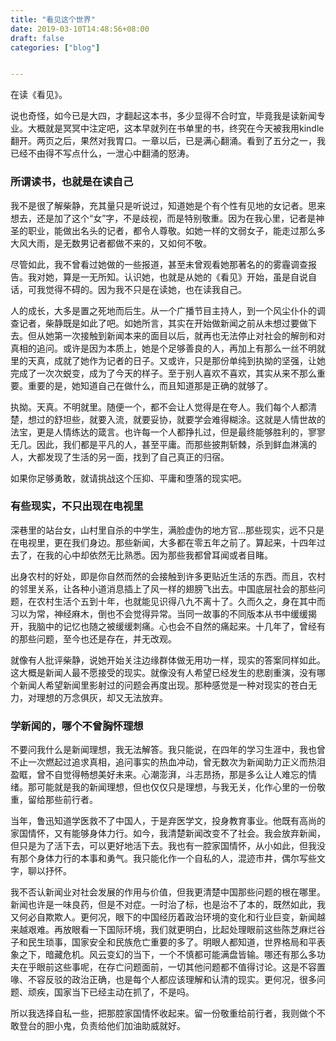 ```yaml
---
title: "看见这个世界"
date: 2019-03-10T14:48:56+08:00
draft: false
categories: ["blog"]


---
```


在读《看见》。

说也奇怪，如今已是大四，才翻起这本书，多少显得不合时宜，毕竟我是读新闻专业。大概就是冥冥中注定吧，这本早就列在书单里的书，终究在今天被我用kindle翻开。两页之后，果然对我胃口。一章以后，已是满心翻涌。看到了五分之一，我已经不由得不写点什么，一泄心中翻涌的怒涛。

<!--more-->

### 所谓读书，也就是在读自己
我不是很了解柴静，充其量只是听说过，知道她是个有个性有见地的女记者。思来想去，还是加了这个“女”字，不是歧视，而是特别敬重。因为在我心里，记者是神圣的职业，能做出名头的记者，都令人尊敬。如她一样的文弱女子，能走过那么多大风大雨，是无数男记者都做不来的，又如何不敬。

尽管如此，我不曾看过她做的一些报道，甚至未曾观看她那著名的的雾霾调查报告。我对她，算是一无所知。认识她，也就是从她的《看见》开始，虽是自说自话，可我觉得不碍的。因为我不只是在读她，也在读我自己。

人的成长，大多是置之死地而后生。从一个广播节目主持人，到一个风尘仆仆的调查记者，柴静既是如此了吧。如她所言，其实在开始做新闻之前从未想过要做下去。但从她第一次接触到新闻本来的面目以后，就再也无法停止对社会的解剖和对真相的追问。或许是因为本质上，她是个足够善良的人，再加上有那么一丝不明就里的天真，成就了她作为记者的日子。又或许，只是那份单纯到执拗的坚强，让她完成了一次次蜕变，成为了今天的样子。至于别人喜欢不喜欢，其实从来不那么重要。重要的是，她知道自己在做什么，而且知道那是正确的就够了。

执拗。天真。不明就里。随便一个，都不会让人觉得是在夸人。我们每个人都清楚，想过的舒坦些，就要入流，就要妥协，就要学会难得糊涂。这就是人情世故的法宝，更是人情练达的箴言。也许每一个人都挣扎过，但是最终能够胜利的，寥寥无几。因此，我们都是平凡的人，甚至平庸。而那些披荆斩棘，杀到鲜血淋漓的人，大都发现了生活的另一面，找到了自己真正的归宿。

如果你足够勇敢，就请挑战这个压抑、平庸和堕落的现实吧。

### 有些现实，不只出现在电视里
深巷里的站台女，山村里自杀的中学生，满脸虚伪的地方官...那些现实，远不只是在电视里，更在我们身边。那些新闻，大多都在零五年之前了。算起来，十四年过去了，在我的心中却依然无比熟悉。因为那些我都曾耳闻或者目睹。

出身农村的好处，即是你自然而然的会接触到许多更贴近生活的东西。而且，农村的邻里关系，让各种小道消息插上了风一样的翅膀飞出去。中国底层社会的那些问题，在农村生活个五到十年，也就能见识得八九不离十了。久而久之，身在其中而习以为常，神经麻木，倒也不会觉得异常。当同一故事的不同版本从书中缓缓揭开，我脑中的记忆也随之被缓缓刺痛。心也会不自然的痛起来。十几年了，曾经有的那些问题，至今也还是存在，并无改观。

就像有人批评柴静，说她开始关注边缘群体做无用功一样，现实的答案同样如此。这大概是新闻人最不愿接受的现实。就像没有人希望已经发生的悲剧重演，没有哪个新闻人希望新闻里影射过的问题会再度出现。那种感觉是一种对现实的苍白无力，对理想的万念俱灰，却又无法放弃。

### 学新闻的，哪个不曾胸怀理想
不要问我什么是新闻理想，我无法解答。我只能说，在四年的学习生涯中，我也曾不止一次燃起过追求真相，追问事实的热血冲动，曾无数次为新闻助力正义而热泪盈眶，曾不自觉得畅想美好未来。心潮澎湃，斗志昂扬，那是多么让人难忘的情绪。那可能就是我的新闻理想，但也仅仅只是理想，与我无关，化作心里的一份敬重，留给那些前行者。

当年，鲁迅知道学医救不了中国人，于是弃医学文，投身教育事业。他既有高尚的家国情怀，又有能够身体力行。如今，我清楚新闻改变不了社会。我会放弃新闻，但只是为了活下去，可以更好地活下去。我也有一腔家国情怀，从小如此，但我没有那个身体力行的本事和勇气。我只能化作一个自私的人，混迹市井，偶尔写些文字，聊以抒怀。

我不否认新闻业对社会发展的作用与价值，但我更清楚中国那些问题的根在哪里。新闻也许是一味良药，但是不对症。一时治了标，也是治不了本的，既然如此，我又何必自欺欺人。更何况，眼下的中国经历着政治环境的变化和行业巨变，新闻越来越艰难。再放眼看一下国际环境，我们就更明白，比起处理眼前这些陈芝麻烂谷子和民生琐事，国家安全和民族危亡重要的多了。明眼人都知道，世界格局和平表象之下，暗藏危机。风云变幻的当下，一个不慎都可能满盘皆输。哪还有那么多功夫在乎眼前这些事呢，在存亡问题面前，一切其他问题都不值得讨论。这是不容置喙、不容反驳的政治正确，也是每个人都应该理解和认清的现实。更何况，很多问题、顽疾，国家当下已经主动在抓了，不是吗。

所以我选择自私一些，把那腔家国情怀收起来。留一份敬重给前行者，我则做个不敢登台的胆小鬼，负责给他们加油助威就好。

